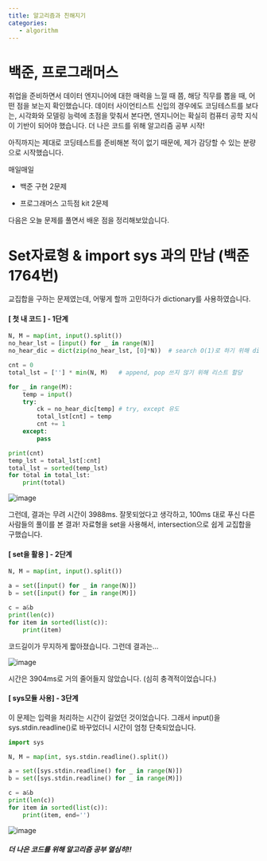 ```yaml
---
title: 알고리즘과 친해지기
categories:
   - algorithm
---
```


# 백준, 프로그래머스

취업을 준비하면서 데이터 엔지니어에 대한 매력을 느낄 때 쯤, 해당 직무를 뽑을 때, 어떤 점을 보는지 확인했습니다.
데이터 사이언티스트 신입의 경우에도 코딩테스트를 보다는, 시각화와 모델링 능력에 초점을 맞춰서 본다면, 엔지니어는 확실히 컴퓨터 공학 지식이 기반이 되어야 했습니다. 더 나은 코드를 위해 알고리즘 공부 시작!

아직까지는 제대로 코딩테스트를 준비해본 적이 없기 때문에, 제가 감당할 수 있는 분량으로 시작했습니다.

매일매일

- 백준 구현 2문제

- 프로그래머스 고득점 kit 2문제

다음은 오늘 문제를 풀면서 배운 점을 정리해보았습니다.

# Set자료형 & import sys 과의 만남 (백준 1764번)

교집합을 구하는 문제였는데, 어떻게 할까 고민하다가 dictionary를 사용하였습니다.

#### [ 첫 내 코드 ] - 1단계

```python
N, M = map(int, input().split())
no_hear_lst = [input() for _ in range(N)]
no_hear_dic = dict(zip(no_hear_lst, [0]*N))  # search O(1)로 하기 위해 dictionary

cnt = 0
total_lst = [''] * min(N, M)   # append, pop 쓰지 않기 위해 리스트 할당

for _ in range(M):
    temp = input()
    try:
        ck = no_hear_dic[temp] # try, except 유도
        total_lst[cnt] = temp
        cnt += 1
    except:
        pass

print(cnt)
temp_lst = total_lst[:cnt]
total_lst = sorted(temp_lst)
for total in total_lst:
    print(total)
```

![image](https://user-images.githubusercontent.com/42775225/87614955-743fc680-c74c-11ea-8a88-b3cbeaf768bf.png)

그런데, 결과는 무려 시간이 3988ms. 잘못되었다고 생각하고, 100ms 대로 푸신 다른 사람들의 풀이를 본 결과! 자료형을 set을 사용해서, intersection으로 쉽게 교집합을 구했습니다.

#### [ set을 활용 ] - 2단계

```python
N, M = map(int, input().split())

a = set([input() for _ in range(N)])
b = set([input() for _ in range(M)])

c = a&b
print(len(c))
for item in sorted(list(c)):
    print(item)
```

코드길이가 무지하게 짧아졌습니다. 그런데 결과는...

![image](https://user-images.githubusercontent.com/42775225/87615322-6f2f4700-c74d-11ea-9434-86c9efa64f8a.png)

시간은 3904ms로 거의 줄어들지 않았습니다. (심히 충격적이었습니다.)

#### [ sys모듈 사용] - 3단계

이 문제는 입력을 처리하는 시간이 길었던 것이었습니다. 그래서 input()을 sys.stdin.readline()로 바꾸었더니 시간이 엄청 단축되었습니다.

```python
import sys

N, M = map(int, sys.stdin.readline().split())

a = set([sys.stdin.readline() for _ in range(N)])
b = set([sys.stdin.readline() for _ in range(M)])

c = a&b
print(len(c))
for item in sorted(list(c)):
    print(item, end='')
```

![image](https://user-images.githubusercontent.com/42775225/87618023-c801de00-c753-11ea-9891-8830eb7d0ba5.png)





#### **_더 나은 코드를 위해 알고리즘 공부 열심히!!_**


